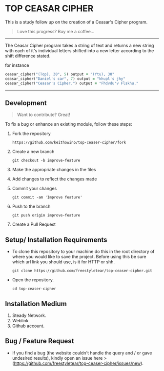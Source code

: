 #   TOP CEASAR CIPHER

This is a study follow up on the creation of a Ceasar's Cipher program.

>Love this progress? Buy me a coffee...
---

The Ceasar Cipher program takes a string of text and returns a new string with each of it's individual letters shifted into a new letter according to the shift difference stated.

for instance

```rb
ceasar_cipher("(Top), 30", 5) output = "(Ytu), 30"
ceasar_cipher("Daniel's car", 7) output = "khupl's jhy"
ceasar_cipher("Ceasar's Cipher.") output = "Fhdvdu'v Flskhu."
```

---


## Development
> Want to contribute? Great!

To fix a bug or enhance an existing module, follow these steps:

1. Fork the repository

    ```
    https://github.com/keithowino/top-ceaser-cipher/fork
    ```
2. Create a new branch

    ```
    git checkout -b improve-feature
    ```
3. Make the appropriate changes in the files
4. Add changes to reflect the changes made
5. Commit your changes

    ```
    git commit -am 'Improve feature'
    ```
6. Push to the branch

    ```
    git push origin improve-feature
    ```
7. Create a Pull Request 


## Setup/ Installation Requirements
- To clone this repository to your machine do this in the root directory of where you would like to save the project. Before using this be sure which url link you should use, is it for HTTP or shh.

    ```
    git clone https://github.com/freestyletear/top-ceaser-cipher.git
    ```

- Open the repository.

    ```
    cd top-ceaser-cipher
    ```

<!-- - Navigate to index.html  and open it on your favorite browser
Your browser must be JavaScript enabled for this to work -->

## Installation Medium
1. Steady Network.
2. Weblink
3. Github account.

## Bug / Feature Request

- If you find a bug (the website couldn't handle the query and / or gave undesired results), kindly open an issue here > (https://github.com/freestyletear/top-ceaser-cipher/issues/new).